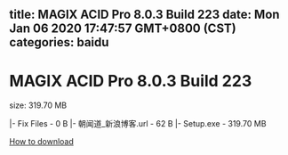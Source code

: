 
title: MAGIX ACID Pro 8.0.3 Build 223
date: Mon Jan 06 2020 17:47:57 GMT+0800 (CST)    
categories: baidu
---

# MAGIX ACID Pro 8.0.3 Build 223
size: 319.70 MB
 
 
|- Fix Files - 0 B
|- 朝闻道_新浪博客.url - 62 B
|- Setup.exe - 319.70 MB

[How to download](https://bpcam.bemobtrk.com/go/2ceec3aa-1ca2-46d6-b9ff-aaa5c184517c?jno=3716)